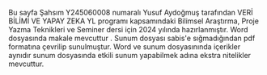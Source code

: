 Bu sayfa Şahsım Y245060008 numaralı Yusuf Aydoğmuş tarafından   VERİ BİLİMİ VE YAPAY ZEKA YL programı kapsamındaki  Bilimsel Araştırma, Proje Yazma Teknikleri ve Seminer dersi için 2024 yılında hazırlanmıştır.
Word dosyasında makale mevcuttur .
Sunum dosyası sabis'e sığmadığından pdf formatına çevrilip sunulmuştur. Word ve sunum dosyasınında içerikler aynıdır sunum dosyasında  etkili sunum yapabilmek adına ekstra nitelikler mevcuttur.
